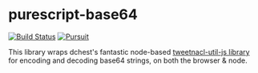 # purescript-base64

[![Build Status](https://travis-ci.org/athanclark/purescript-base64.svg?branch=master)](https://travis-ci.org/athanclark/purescript-base64)
[![Pursuit](https://pursuit.purescript.org/packages/purescript-base64/badge)](https://pursuit.purescript.org/packages/purescript-base64)

This library wraps dchest's fantastic node-based [tweetnacl-util-js library](https://github.com/dchest/tweetnacl-util-js)
for encoding and decoding base64 strings, on both the browser & node.
